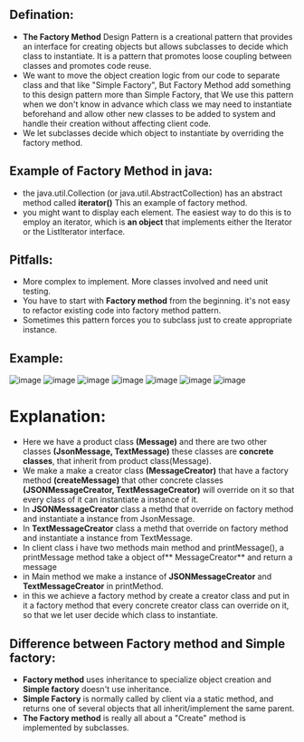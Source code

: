 ## Defination: 
- **The Factory Method** Design Pattern is a creational pattern that provides an interface for creating objects but allows subclasses to decide which class to instantiate. It is a pattern that promotes loose coupling between classes and promotes code reuse.
- We want to move the object creation logic from our code to separate class and that like "Simple Factory", But Factory Method add something to this design pattern more than Simple Factory, that We use this pattern when we don't know in advance which class we may need to instantiate beforehand and allow other new classes to be added to system and handle their creation without affecting client code.
- We let subclasses decide which object to instantiate by overriding the factory method.

## Example of Factory Method in java:
- the java.util.Collection (or java.util.AbstractCollection) has an abstract method called **iterator()** This an example of factory method.
- you might want to display each element. The easiest way to do this is to employ an iterator, which is **an object** that implements either the Iterator or the ListIterator interface.

## Pitfalls:
- More complex to implement. More classes involved and need unit testing.
- You have to start with **Factory method** from the beginning. it's not easy to refactor existing code into factory method pattern.
- Sometimes this pattern forces you to subclass just to create appropriate instance.

## Example:
![image](https://github.com/NourhanSaeed707/Design-pattern/assets/64387352/edb8e0a5-5235-4703-9169-bc899e1261ad)
![image](https://github.com/NourhanSaeed707/Design-pattern/assets/64387352/387afbf3-1e12-44ad-bc82-5c7f01d23116)
![image](https://github.com/NourhanSaeed707/Design-pattern/assets/64387352/670ae295-0856-438c-b7f8-55e54f6b2bb1)
![image](https://github.com/NourhanSaeed707/Design-pattern/assets/64387352/7c8d6ae0-f291-4773-8378-b5261f95d331)
![image](https://github.com/NourhanSaeed707/Design-pattern/assets/64387352/e96823cf-952f-4127-b53e-b13d02876d89)
![image](https://github.com/NourhanSaeed707/Design-pattern/assets/64387352/2c4fda19-5f97-4e28-bd9b-cd29dc5e9ec5)
![image](https://github.com/NourhanSaeed707/Design-pattern/assets/64387352/957e519b-c95b-40d0-b28d-859b8b515cb9)

# Explanation:
- Here we have a product class **(Message)** and there are two other classes **(JsonMessage, TextMessage)** these classes are **concrete classes**, that inherit from product class(Message).
- We make a make a creator class **(MessageCreator)** that have a factory method **(createMessage)** that other concrete classes **(JSONMessageCreator, TextMessageCreator)** will override on it so that every class of it can instantiate a instance of it.
- In **JSONMessageCreator** class a methd that override on factory method and instantiate a instance from JsonMessage.
- In **TextMessageCreator** class a methd that override on factory method and instantiate a instance from TextMessage.
- In client class i have two methods main method and printMessage(), a printMessage method take a object of** MessageCreator** and return a message
- in Main method we make a instance of **JSONMessageCreator** and **TextMessageCreator** in printMethod.
- in this we achieve a factory method by create a creator class and put in it a factory method that every concrete creator class can override on it, so that we let user decide which class to instantiate.

## Difference between Factory method and Simple factory:
- **Factory method** uses inheritance to specialize object creation and **Simple factory** doesn't use inheritance.
- **Simple Factory** is normally called by client via a static method, and returns one of several objects that all inherit/implement the same parent.
- **The Factory method** is really all about a "Create" method is implemented by subclasses.








